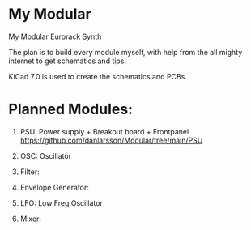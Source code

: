 # My Modular
My Modular Eurorack Synth

The plan is to build every module myself, with help from the all mighty internet to get schematics and tips.

KiCad 7.0 is used to create the schematics and PCBs.


# Planned Modules:

1. PSU: Power supply + Breakout board + Frontpanel
https://github.com/danlarsson/Modular/tree/main/PSU

2. OSC: Oscillator

3. Filter:

4. Envelope Generator:

5. LFO: Low Freq Oscillator

6. Mixer:


